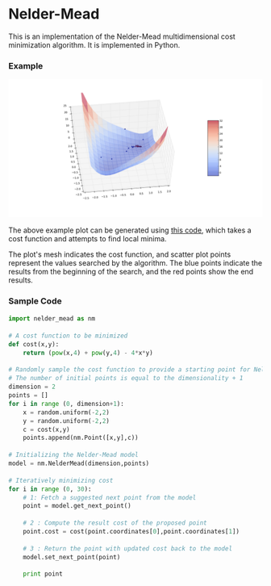 # Nelder-Mead

This is an implementation of the Nelder-Mead multidimensional cost minimization algorithm.
It is implemented in Python.

### Example

![](https://github.com/sjsimps/Nelder-Mead/blob/master/example.png)

The above example plot can be generated using [this code](https://github.com/sjsimps/Nelder-Mead/blob/master/example.py),
which takes a cost function and attempts to find local minima.

The plot's mesh indicates the cost function, and scatter plot
points represent the values searched by the algorithm.
The blue points indicate the results from the beginning of the search, and
the red points show the end results.

### Sample Code
```python
import nelder_mead as nm

# A cost function to be minimized
def cost(x,y):
    return (pow(x,4) + pow(y,4) - 4*x*y)

# Randomly sample the cost function to provide a starting point for Nelder Mead method
# The number of initial points is equal to the dimensionality + 1
dimension = 2
points = []
for i in range (0, dimension+1):
    x = random.uniform(-2,2)
    y = random.uniform(-2,2)
    c = cost(x,y)
    points.append(nm.Point([x,y],c))

# Initializing the Nelder-Mead model
model = nm.NelderMead(dimension,points)

# Iteratively minimizing cost
for i in range (0, 30):
    # 1: Fetch a suggested next point from the model
    point = model.get_next_point()

    # 2 : Compute the result cost of the proposed point
    point.cost = cost(point.coordinates[0],point.coordinates[1])

    # 3 : Return the point with updated cost back to the model
    model.set_next_point(point)

    print point
```
